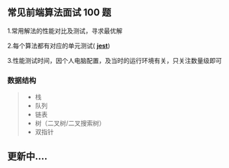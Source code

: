 ## 常见前端算法面试 100 题

1.常用解法的性能对比及测试，寻求最优解

2.每个算法都有对应的单元测试( **[jest](https://www.npmjs.com/package/ts-jest)**)

3.性能测试时间，因个人电脑配置，及当时的运行环境有关，只关注数量级即可

### 数据结构

> - 栈
> - 队列
> - 链表
> - 树（二叉树/二叉搜索树）
> - 双指针

## 更新中....
